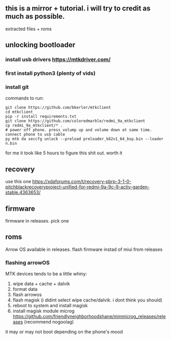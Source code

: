 ## this is a mirror + tutorial. i will try to credit as much as possible. 

extracted files + roms

## unlocking bootloader

### install usb drivers https://mtkdriver.com/

### first install python3 (plenty of vids)

### install git

commands to run:

```
git clone https://github.com/bkerler/mtkclient
cd mtkclient
pip -r install requirements.txt
git clone https://github.com/coloredmarble/redmi_9a_mtkclient
cp redmi_9a_mtkclient/* .
# power off phone. press volump up and volume down at same time. connect phone to usb cable
py mtk da seccfg unlock --preload preloader_k62v1_64_bsp.bin --loader n.bin
```

for me it took like 5 hours to figure this shit out. worth it 

## recovery
use this one
https://xdaforums.com/t/recovery-pbrp-3-1-0-pitchblackrecoveryproject-unified-for-redmi-9a-9c-9-activ-garden-stable.4363653/

## firmware
firmware in releases. pick one

## roms
Arrow OS available in releases. flash firmware instad of miui from releases

### flashing arrowOS
MTK devices tends to be a little whiny:
1. wipe data + cache + dalvik
2. format data
3. flash arrowos
4. flash magisk (i didint select wipe cache/dalvik. i dont think you should)
5. reboot to system and install magisk
6. install magisk module microg https://github.com/friendlyneighborhoodshane/minmicrog_releases/releases (recommend nogoolag)

it may or may not boot depending on the phone's mood


